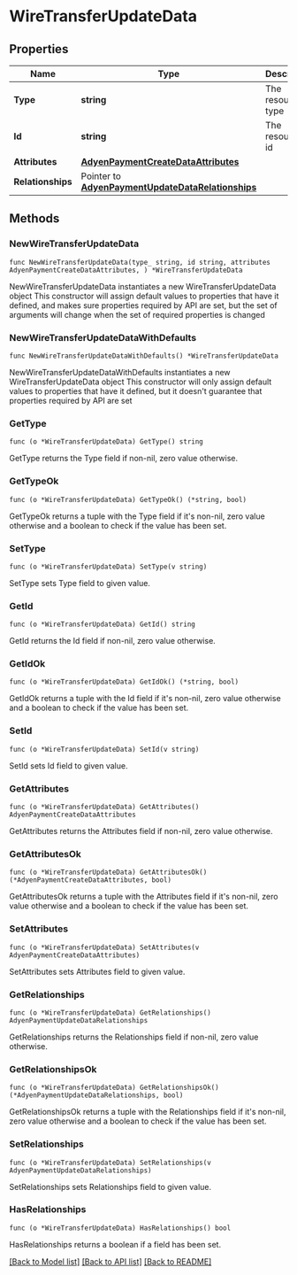 # WireTransferUpdateData

## Properties

Name | Type | Description | Notes
------------ | ------------- | ------------- | -------------
**Type** | **string** | The resource&#39;s type | [default to "wire_transfers"]
**Id** | **string** | The resource&#39;s id | 
**Attributes** | [**AdyenPaymentCreateDataAttributes**](AdyenPaymentCreateDataAttributes.md) |  | 
**Relationships** | Pointer to [**AdyenPaymentUpdateDataRelationships**](AdyenPaymentUpdateDataRelationships.md) |  | [optional] 

## Methods

### NewWireTransferUpdateData

`func NewWireTransferUpdateData(type_ string, id string, attributes AdyenPaymentCreateDataAttributes, ) *WireTransferUpdateData`

NewWireTransferUpdateData instantiates a new WireTransferUpdateData object
This constructor will assign default values to properties that have it defined,
and makes sure properties required by API are set, but the set of arguments
will change when the set of required properties is changed

### NewWireTransferUpdateDataWithDefaults

`func NewWireTransferUpdateDataWithDefaults() *WireTransferUpdateData`

NewWireTransferUpdateDataWithDefaults instantiates a new WireTransferUpdateData object
This constructor will only assign default values to properties that have it defined,
but it doesn't guarantee that properties required by API are set

### GetType

`func (o *WireTransferUpdateData) GetType() string`

GetType returns the Type field if non-nil, zero value otherwise.

### GetTypeOk

`func (o *WireTransferUpdateData) GetTypeOk() (*string, bool)`

GetTypeOk returns a tuple with the Type field if it's non-nil, zero value otherwise
and a boolean to check if the value has been set.

### SetType

`func (o *WireTransferUpdateData) SetType(v string)`

SetType sets Type field to given value.


### GetId

`func (o *WireTransferUpdateData) GetId() string`

GetId returns the Id field if non-nil, zero value otherwise.

### GetIdOk

`func (o *WireTransferUpdateData) GetIdOk() (*string, bool)`

GetIdOk returns a tuple with the Id field if it's non-nil, zero value otherwise
and a boolean to check if the value has been set.

### SetId

`func (o *WireTransferUpdateData) SetId(v string)`

SetId sets Id field to given value.


### GetAttributes

`func (o *WireTransferUpdateData) GetAttributes() AdyenPaymentCreateDataAttributes`

GetAttributes returns the Attributes field if non-nil, zero value otherwise.

### GetAttributesOk

`func (o *WireTransferUpdateData) GetAttributesOk() (*AdyenPaymentCreateDataAttributes, bool)`

GetAttributesOk returns a tuple with the Attributes field if it's non-nil, zero value otherwise
and a boolean to check if the value has been set.

### SetAttributes

`func (o *WireTransferUpdateData) SetAttributes(v AdyenPaymentCreateDataAttributes)`

SetAttributes sets Attributes field to given value.


### GetRelationships

`func (o *WireTransferUpdateData) GetRelationships() AdyenPaymentUpdateDataRelationships`

GetRelationships returns the Relationships field if non-nil, zero value otherwise.

### GetRelationshipsOk

`func (o *WireTransferUpdateData) GetRelationshipsOk() (*AdyenPaymentUpdateDataRelationships, bool)`

GetRelationshipsOk returns a tuple with the Relationships field if it's non-nil, zero value otherwise
and a boolean to check if the value has been set.

### SetRelationships

`func (o *WireTransferUpdateData) SetRelationships(v AdyenPaymentUpdateDataRelationships)`

SetRelationships sets Relationships field to given value.

### HasRelationships

`func (o *WireTransferUpdateData) HasRelationships() bool`

HasRelationships returns a boolean if a field has been set.


[[Back to Model list]](../README.md#documentation-for-models) [[Back to API list]](../README.md#documentation-for-api-endpoints) [[Back to README]](../README.md)


